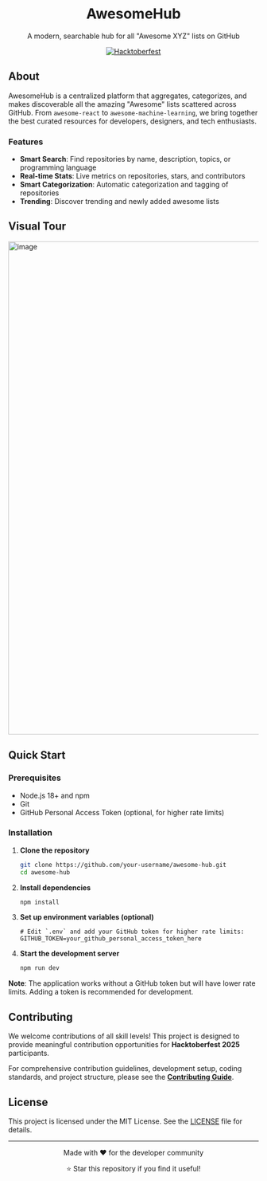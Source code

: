 <div align="center">
  <h1>AwesomeHub </h1>
  <p>A modern, searchable hub for all "Awesome XYZ" lists on GitHub</p>

  [![Hacktoberfest](https://img.shields.io/badge/Hacktoberfest-2025-orange?style=for-the-badge)](https://hacktoberfest.digitalocean.com/)
</div>

## About

AwesomeHub is a centralized platform that aggregates, categorizes, and makes discoverable all the amazing "Awesome" lists scattered across GitHub. From `awesome-react` to `awesome-machine-learning`, we bring together the best curated resources for developers, designers, and tech enthusiasts.

### Features

- **Smart Search**: Find repositories by name, description, topics, or programming language
- **Real-time Stats**: Live metrics on repositories, stars, and contributors
- **Smart Categorization**: Automatic categorization and tagging of repositories
- **Trending**: Discover trending and newly added awesome lists

## Visual Tour
   <img width="1902" height="990" alt="image" src="https://github.com/user-attachments/assets/2476fb68-3ef8-4dc9-94fc-afacd23f8063" />


## Quick Start

### Prerequisites

- Node.js 18+ and npm
- Git
- GitHub Personal Access Token (optional, for higher rate limits)

### Installation

1. **Clone the repository**
   ```bash
   git clone https://github.com/your-username/awesome-hub.git
   cd awesome-hub
   ```

2. **Install dependencies**
   ```bash
   npm install
   ```

3. **Set up environment variables (optional)**
   ```env
   # Edit `.env` and add your GitHub token for higher rate limits:
   GITHUB_TOKEN=your_github_personal_access_token_here
   ```

4. **Start the development server**
    ```bash   
    npm run dev
    ```

**Note**: The application works without a GitHub token but will have lower rate limits. Adding a token is recommended for development.
## Contributing

We welcome contributions of all skill levels! This project is designed to provide meaningful contribution opportunities for **Hacktoberfest 2025** participants.

For comprehensive contribution guidelines, development setup, coding standards, and project structure, please see the **[Contributing Guide](CONTRIBUTING.md)**.

## License

This project is licensed under the MIT License. See the [LICENSE](LICENSE) file for details.

---

<div align="center">
  <p>Made with ❤️ for the developer community</p>
  <p>⭐ Star this repository if you find it useful!</p>
</div>
